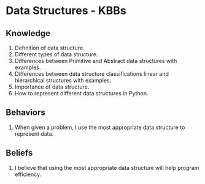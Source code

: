 # Data Structures - KBBs

## Knowledge
1. Definition of data structure.
2. Different types of data structure.
3. Differences between Primitive and Abstract data structures with examples.
4. Differences between data structure classifications linear and hierarchical structures with examples.
5. Importance of data structure.
6. How to represent different data structures in Python.


  
## Behaviors
1. When given a problem, I use the most appropriate data structure to represent data.



## Beliefs
1. I believe that using the most appropriate data structure will help program efficiency.
